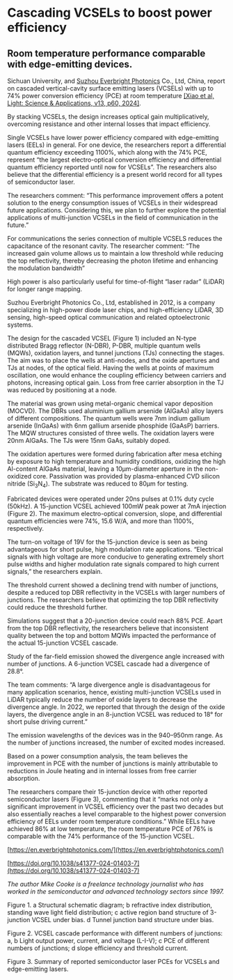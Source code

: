 # Cascading VCSELs to boost power efficiency

## Room temperature performance comparable with edge-emitting devices.

Sichuan University, and [Suzhou Everbright Photonics](https://en.everbrightphotonics.com/) Co., Ltd, China, report on cascaded vertical-cavity surface emitting lasers (VCSELs) with up to 74% power conversion efficiency (PCE) at room temperature [[Xiao et al, Light: Science & Applications, v13, p60, 2024]](https://doi.org/10.1038/s41377-024-01403-7).

By stacking VCSELs, the design increases optical gain multiplicatively, overcoming resistance and other internal losses that impact efficiency.

Single VCSELs have lower power efficiency compared with edge-emitting lasers (EELs) in general. For one device, the researchers report a differential quantum efficiency exceeding 1100%, which along with the 74% PCE, represent “the largest electro-optical conversion efficiency and differential quantum efficiency reported until now for VCSELs”. The researchers also believe that the differential efficiency is a present world record for all types of semiconductor laser.

The researchers comment: “This performance improvement offers a potent solution to the energy consumption issues of VCSELs in their widespread future applications. Considering this, we plan to further explore the potential applications of multi-junction VCSELs in the field of communication in the future.”

For communications the series connection of multiple VCSELS reduces the capacitance of the resonant cavity. The researcher comment: “The increased gain volume allows us to maintain a low threshold while reducing the top reflectivity, thereby decreasing the photon lifetime and enhancing the modulation bandwidth”

High power is also particularly useful for time-of-flight “laser radar” (LiDAR) for longer range mapping.

Suzhou Everbright Photonics Co., Ltd, established in 2012, is a company specializing in high-power diode laser chips, and high-efficiency LiDAR, 3D sensing, high-speed optical communication and related optoelectronic systems.

The design for the cascaded VCSEL (Figure 1) included an N-type distributed Bragg reflector (N-DBR), P-DBR, multiple quantum wells (MQWs), oxidation layers, and tunnel junctions (TJs) connecting the stages. The aim was to place the wells at anti-nodes, and the oxide apertures and TJs at nodes, of the optical field. Having the wells at points of maximum oscillation, one would enhance the coupling efficiency between carriers and photons, increasing optical gain. Loss from free carrier absorption in the TJ was reduced by positioning at a node.

The material was grown using metal-organic chemical vapor deposition (MOCVD). The DBRs used aluminium gallium arsenide (AlGaAs) alloy layers of different compositions. The quantum wells were 7nm indium gallium arsenide (InGaAs) with 6nm gallium arsenide phosphide (GaAsP) barriers. The MQW structures consisted of three wells. The oxidation layers were 20nm AlGaAs. The TJs were 15nm GaAs, suitably doped.

The oxidation apertures were formed during fabrication after mesa etching by exposure to high temperature and humidity conditions, oxidizing the high Al-content AlGaAs material, leaving a 10&micro;m-diameter aperture in the non-oxidized core. Passivation was provided by plasma-enhanced CVD silicon nitride (Si<sub>3</sub>N<sub>4</sub>). The substrate was reduced to 80&micro;m for testing.

Fabricated devices were operated under 20ns pulses at 0.1% duty cycle (50kHz). A 15-junction VCSEL achieved 100mW peak power at 7mA injection (Figure 2). The maximum electro-optical conversion, slope, and differential quantum efficiencies were 74%, 15.6 W/A, and more than 1100%, respectively.

The turn-on voltage of 19V for the 15-junction device is seen as being advantageous for short pulse, high modulation rate applications. “Electrical signals with high voltage are more conducive to generating extremely short pulse widths and higher modulation rate signals compared to high current signals,” the researchers explain.

The threshold current showed a declining trend with number of junctions, despite a reduced top DBR reflectivity in the VCSELs with larger numbers of junctions. The researchers believe that optimizing the top DBR reflectivity could reduce the threshold further.

Simulations suggest that a 20-junction device could reach 88% PCE. Apart from the top DBR reflectivity, the researchers believe that inconsistent quality between the top and bottom MQWs impacted the performance of the actual 15-junction VCSEL cascade.

Study of the far-field emission showed the divergence angle increased with number of junctions. A 6-junction VCSEL cascade had a divergence of 28.8&deg;.

The team comments: “A large divergence angle is disadvantageous for many application scenarios, hence, existing multi-junction VCSELs used in LiDAR typically reduce the number of oxide layers to decrease the divergence angle. In 2022, we reported that through the design of the oxide layers, the divergence angle in an 8-junction VCSEL was reduced to 18&deg; for short pulse driving current.”

The emission wavelengths of the devices was in the 940–950nm range. As the number of junctions increased, the number of excited modes increased.

Based on a power consumption analysis, the team believes the improvement in PCE with the number of junctions is mainly attributable to reductions in Joule heating and in internal losses from free carrier absorption.

The researchers compare their 15-junction device with other reported semiconductor lasers (Figure 3), commenting that it “marks not only a significant improvement in VCSEL efficiency over the past two decades but also essentially reaches a level comparable to the highest power conversion efficiency of EELs under room temperature conditions.” While EELs have achieved 86% at low temperature, the room temperature PCE of 76% is comparable with the 74% performance of the 15-junction VCSEL.

[https://en.everbrightphotonics.com/](https://en.everbrightphotonics.com/)

[https://doi.org/10.1038/s41377-024-01403-7](https://doi.org/10.1038/s41377-024-01403-7)

_The author Mike Cooke is a freelance technology journalist who has worked in the semiconductor and advanced technology sectors since 1997._

Figure 1. a Structural schematic diagram; b refractive index distribution, standing wave light field distribution; c active region band structure of 3-junction VCSEL under bias. d Tunnel junction band structure under bias. 

Figure 2. VCSEL cascade performance with different numbers of junctions: a, b Light output power, current, and voltage (L-I-V); c PCE of different numbers of junctions; d slope efficiency and threshold current. 

Figure 3. Summary of reported semiconductor laser PCEs for VCSELs and edge-emitting lasers. 
